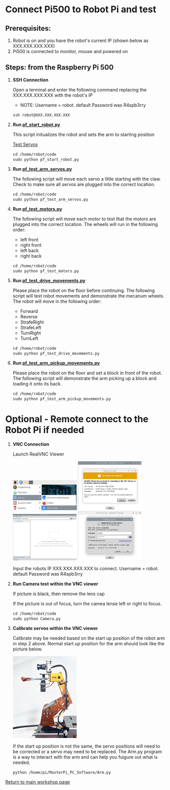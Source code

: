 # **Connect Pi500 to Robot Pi and test**

## Prerequisites:

1. Robot is on and you have the robot's current IP (shown below as XXX.XXX.XXX.XXX)
1. Pi500 is connected to monitor, mouse and powered on

## Steps: from the Raspberry Pi 500

1. **SSH Connection**

    Open a terminal and enter the following command replacing the XXX.XXX.XXX.XXX with the robot's IP
    - NOTE: Username = robot. default Password was R4spb3rry
            

    ~~~
    ssh robot@XXX.XXX.XXX.XXX
    ~~~

1. **Run [pf_start_robot.py](/code/pf_start_robot.py)**
  
   This script initualizes the robot and sets the arm to starting position

   [Test Servos](/zzimages/movie/TestServos.mov)
            
   ~~~
   cd /home/robot/code
   sudo python pf_start_robot.py
   ~~~

1. **Run [pf_test_arm_servos.py](/code/pf_test_arm_servos.py)**

   The following script will move each servo a little starting with the claw. Check to make sure all servos are plugged into the correct location.
       

    ~~~
    cd /home/robot/code
    sudo python pf_test_arm_servos.py
    ~~~

1. **Run [pf_test_motors.py](/code/pf_test_motors.py)**

   The following script will move each motor to test that the motors are plugged into the correct location. The wheels will run in the following order:
   
   - left front
   - right front
   - left back
   - right back  
          

    ~~~
    cd /home/robot/code
    sudo python pf_test_motors.py
    ~~~

1. **Run [pf_test_drive_movements.py](/code/pf_test_drive_movements.py)**

   Please place the robot on the floor before continuing. The following script will test robot movements and demonstrate the mecanum wheels. The robot will move in the following order:
         
   - Forward
   - Reverse
   - StrafeRight
   - StrafeLeft
   - TurnRight
   - TurnLeft

           
    ~~~
    cd /home/robot/code
    sudo python pf_test_drive_movements.py
    ~~~

1. **Run [pf_test_arm_pickup_movements.py](/code/pf_test_arm_pickup_movements.py)**

   Please place the robot on the floor and set a block in front of the robot. The following script will demonstrate the arm picking up a block and loading it onto its back. 

         
    ~~~
    cd /home/robot/code
    sudo python pf_test_arm_pickup_movements.py
    ~~~

# **Optional - Remote connect to the Robot Pi if needed**


1. **VNC Connection**

    Launch RealVNC Viewer
   
     <img src="/zzimages/RealVNCViewer.jpg" width="200" > 

     <img src="/zzimages/VNC.jpg" width="200" > 

     <img src="/zzimages/VNC1.jpg" width="200" > 

     <img src="/zzimages/VNC2.jpg" width="200" > 

    Input the robots IP XXX.XXX.XXX.XXX to connect. Username = robot. default Password was R4spb3rry

1. **Run Camera test within the VNC viewer**
 
    If picture is black, then remove the lens cap
   
    If the picture is out of focus, turn the camea lense left or right to focus.
   
    ~~~
    cd /home/robot/code
    sudo python Camera.py
    ~~~

1. **Calibrate servos within the VNC viewer**
  
    Calibrate may be needed based on the start up position of the robot arm in step 2 above. Normal start up position for the arm should look like the picture below.
   
   <img src="/zzimages/ArmStartUp.jpeg" width="200" > 

    If the start up position is not the same, the servo positions will need to be corrected or a servo may need to be replaced. The Arm.py program is a way to interact with the arm and can help you fuigure out what is needed.

    ~~~
    python /home/pi/MasterPi_PC_Software/Arm.py
    ~~~
  
[Return to main workshop page](/README.md)








